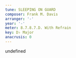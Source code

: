```yaml
---
tune: SLEEPING ON GUARD
composer: Frank M. Davis
arranger: '-'
year: '-'
meter: 8.7.8.7.D. With Refrain
key: D♭ Major
anacrusis: 0
---
```

undefined